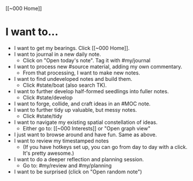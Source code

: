 [[~000 Home]]
# I want to... 
- I want to get my bearings. Click [[~000 Home]].
- I want to journal in a new daily note.
	- Click on "Open today's note". Tag it with #my/journal
- I want to process new #source material, adding my own commentary.
	- From that processing, I want to make new notes.
- I want to find undeveloped notes and build them.
	- Click #state/boat (also search TK).
- I want to further develop half-formed seedlings into fuller notes.
	- Click #state/develop
- I want to forge, collide, and craft ideas in an #MOC note.
- I want to further tidy up valuable, but messy notes.
	- Click #state/tidy
- I want to navigate my existing spatial constellation of ideas. 
	- Either go to: [[~000 Interests]] or "Open graph view"
- I just want to browse around and have fun. Same as above.
- I want to review my timestamped notes 
	- (If you have hotkeys set up, you can go from day to day with a click. It's pretty awesome.)
- I want to do a deeper reflection and planning session.
	- Go to: #my/review and #my/planning 
- I want to be surprised (click on "Open random note")